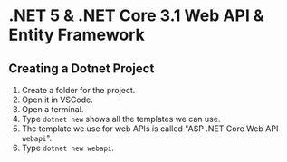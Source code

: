 # .NET 5 & .NET Core 3.1 Web API & Entity Framework  

## Creating a Dotnet Project  

1. Create a folder for the project.
2. Open it in VSCode.
3. Open a terminal.
4. Type `dotnet new` shows all the templates we can use.  
5. The template we use for web APIs is called "ASP .NET Core Web API `webapi`".
6. Type `dotnet new webapi`.